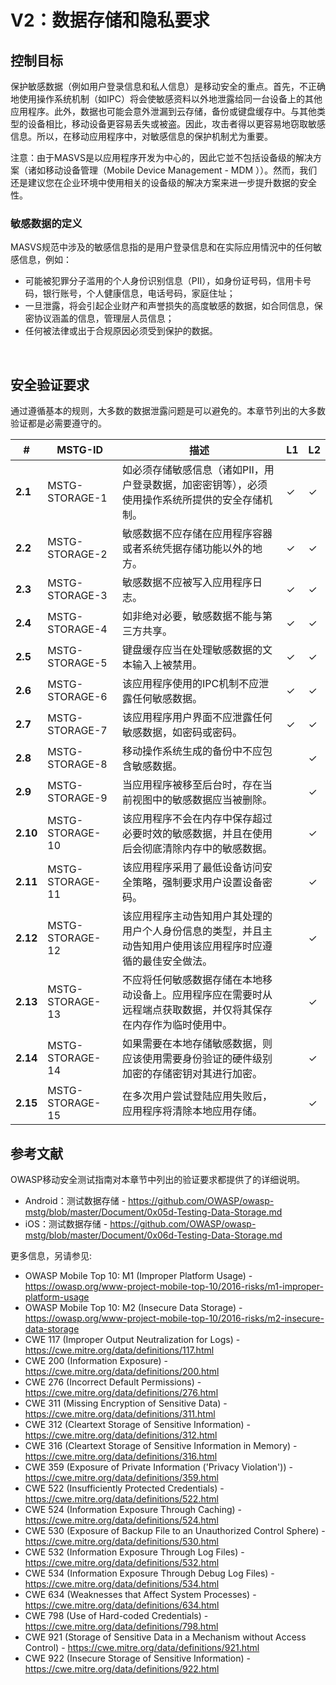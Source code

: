 # V2：数据存储和隐私要求

## 控制目标

保护敏感数据（例如用户登录信息和私人信息）是移动安全的重点。首先，不正确地使用操作系统机制（如IPC）将会使敏感资料以外地泄露给同一台设备上的其他应用程序。此外，数据也可能会意外泄漏到云存储，备份或键盘缓存中。与其他类型的设备相比，移动设备更容易丢失或被盗。因此，攻击者得以更容易地窃取敏感信息。所以，在移动应用程序中，对敏感信息的保护机制尤为重要。

注意：由于MASVS是以应用程序开发为中心的，因此它並不包括设备级的解决方案（诸如移动设备管理（Mobile Device Management - MDM ））。然而，我们还是建议您在企业环境中使用相关的设备级的解决方案来进一步提升数据的安全性。

### 敏感数据的定义

MASVS规范中涉及的敏感信息指的是用户登录信息和在实际应用情況中的任何敏感信息，例如：

- 可能被犯罪分子滥用的个人身份识别信息（PII），如身份证号码，信用卡号码，银行账号，个人健康信息，电话号码，家庭住址；
- 一旦泄露，将会引起企业财产和声誉损失的高度敏感的数据，如合同信息，保密协议涵盖的信息，管理层人员信息；
- 任何被法律或出于合规原因必须受到保护的数据。

<div style="page-break-after: always; visibility: hidden">
\pagebreak
</div>

## 安全验证要求

通过遵循基本的规则，大多数的数据泄露问题是可以避免的。本章节列出的大多数验证都是必需要遵守的。

| # | MSTG-ID |描述 | L1 | L2 |
| -- | -------- | ---------------------- | - | - |
| **2.1** | MSTG-STORAGE-1 | 如必须存储敏感信息（诸如PII，用户登录数据，加密密钥等），必须使用操作系统所提供的安全存储机制。| ✓ | ✓ |
| **2.2** | MSTG-STORAGE-2 | 敏感数据不应存储在应用程序容器或者系统凭据存储功能以外的地方。 | ✓ | ✓ |
| **2.3** | MSTG-STORAGE-3 | 敏感数据不应被写入应用程序日志。 | ✓ | ✓ |
| **2.4** | MSTG-STORAGE-4 | 如非绝对必要，敏感数据不能与第三方共享。 | ✓ | ✓ |
| **2.5** | MSTG-STORAGE-5 | 键盘缓存应当在处理敏感数据的文本输入上被禁用。 | ✓ | ✓ |
| **2.6** | MSTG-STORAGE-6 | 该应用程序使用的IPC机制不应泄露任何敏感数据。 | ✓ | ✓ |
| **2.7** | MSTG-STORAGE-7 | 该应用程序用户界面不应泄露任何敏感数据，如密码或密码。 | ✓ | ✓ |
| **2.8** | MSTG-STORAGE-8 | 移动操作系统生成的备份中不应包含敏感数据。 | | ✓ |
| **2.9** | MSTG-STORAGE-9 | 当应用程序被移至后台时，存在当前视图中的敏感数据应当被删除。 | | ✓ |
| **2.10** | MSTG-STORAGE-10 | 该应用程序不会在内存中保存超过必要时效的敏感数据，并且在使用后会彻底清除内存中的敏感数据。 | | ✓ |
| **2.11** | MSTG-STORAGE-11 | 该应用程序采用了最低设备访问安全策略，强制要求用户设置设备密码。 | | ✓ |
| **2.12** | MSTG-STORAGE-12 | 该应用程序主动告知用户其处理的用户个人身份信息的类型，并且主动告知用户使用该应用程序时应遵循的最佳安全做法。 | | ✓ |
| **2.13** | MSTG-STORAGE-13 | 不应将任何敏感数据存储在本地移动设备上。应用程序应在需要时从远程端点获取数据，并仅将其保存在内存作为临时使用中。 | | ✓ |
| **2.14** | MSTG-STORAGE-14 | 如果需要在本地存储敏感数据，则应该使用需要身份验证的硬件级别加密的存储密钥对其进行加密。 | | ✓ |
| **2.15** | MSTG-STORAGE-15 | 在多次用户尝试登陆应用失败后，应用程序将清除本地应用存储。 | | ✓ |

## 参考文献

OWASP移动安全测试指南对本章节中列出的验证要求都提供了的详细说明。

- Android：测试数据存储 - <https://github.com/OWASP/owasp-mstg/blob/master/Document/0x05d-Testing-Data-Storage.md>
- iOS：测试数据存储 - <https://github.com/OWASP/owasp-mstg/blob/master/Document/0x06d-Testing-Data-Storage.md>

更多信息，另请参见:

- OWASP Mobile Top 10: M1 (Improper Platform Usage) - <https://owasp.org/www-project-mobile-top-10/2016-risks/m1-improper-platform-usage>
- OWASP Mobile Top 10: M2 (Insecure Data Storage) - <https://owasp.org/www-project-mobile-top-10/2016-risks/m2-insecure-data-storage>
- CWE 117 (Improper Output Neutralization for Logs) - <https://cwe.mitre.org/data/definitions/117.html>
- CWE 200 (Information Exposure) - <https://cwe.mitre.org/data/definitions/200.html>
- CWE 276 (Incorrect Default Permissions) - <https://cwe.mitre.org/data/definitions/276.html>
- CWE 311 (Missing Encryption of Sensitive Data) - <https://cwe.mitre.org/data/definitions/311.html>
- CWE 312 (Cleartext Storage of Sensitive Information) - <https://cwe.mitre.org/data/definitions/312.html>
- CWE 316 (Cleartext Storage of Sensitive Information in Memory) - <https://cwe.mitre.org/data/definitions/316.html>
- CWE 359 (Exposure of Private Information ('Privacy Violation')) - <https://cwe.mitre.org/data/definitions/359.html>
- CWE 522 (Insufficiently Protected Credentials) - <https://cwe.mitre.org/data/definitions/522.html>
- CWE 524 (Information Exposure Through Caching) - <https://cwe.mitre.org/data/definitions/524.html>
- CWE 530 (Exposure of Backup File to an Unauthorized Control Sphere) - <https://cwe.mitre.org/data/definitions/530.html>
- CWE 532 (Information Exposure Through Log Files) - <https://cwe.mitre.org/data/definitions/532.html>
- CWE 534 (Information Exposure Through Debug Log Files) - <https://cwe.mitre.org/data/definitions/534.html>
- CWE 634 (Weaknesses that Affect System Processes) - <https://cwe.mitre.org/data/definitions/634.html>
- CWE 798 (Use of Hard-coded Credentials) - <https://cwe.mitre.org/data/definitions/798.html>
- CWE 921 (Storage of Sensitive Data in a Mechanism without Access Control) - <https://cwe.mitre.org/data/definitions/921.html>
- CWE 922 (Insecure Storage of Sensitive Information) - <https://cwe.mitre.org/data/definitions/922.html>
